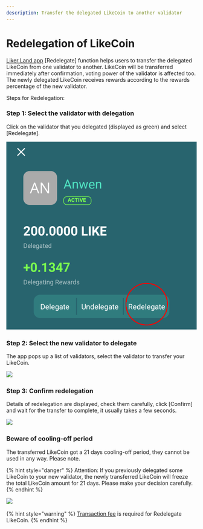 ```yaml
---
description: Transfer the delegated LikeCoin to another validator
---
```


# Redelegation of LikeCoin

[Liker Land app](https://liker.land/getapp) \[Redelegate] function helps users to transfer the delegated LikeCoin from one validator to another. LikeCoin will be transferred immediately after confirmation, voting power of the validator is affected too. The newly delegated LikeCoin receives rewards according to the rewards percentage of the new validator.

Steps for Redelegation:

### **Step 1: Select the validator with delegation**

Click on the validator that you delegated (displayed as green) and select \[Redelegate].

![](../../.gitbook/assets/redelegation-en.png)

### Step 2: Select the new validator to delegate

The app pops up a list of validators, select the validator to transfer your LikeCoin.&#x20;

![](../../.gitbook/assets/img\_2330.jpg)

### Step 3: Confirm redelegation

Details of redelegation are displayed, check them carefully, click \[Confirm] and wait for the transfer to complete, it usually takes a few seconds.

![](../../.gitbook/assets/img\_2331.PNG)

### **Beware of cooling-off period**

The transferred LikeCoin got a 21 days cooling-off period, they cannot be used in any way. Please note.

{% hint style="danger" %}
Attention: If you previously delegated some LikeCoin to your new validator, the newly transferred LikeCoin will freeze the total LikeCoin amount for 21 days. Please make your decision carefully.
{% endhint %}

![](../../.gitbook/assets/img\_2332.jpg)

{% hint style="warning" %}
[Transaction fee](../wallet/transaction-fee.md) is required for ‌Redelegate LikeCoin.
{% endhint %}
